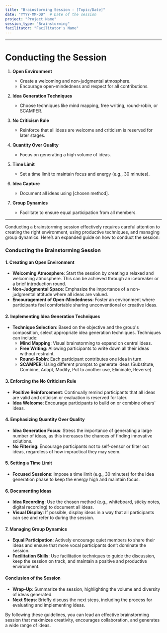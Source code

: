 ```yaml
---
title: "Brainstorming Session - [Topic/Date]"
date: "YYYY-MM-DD"  # Date of the session
project: "Project Name"
session_type: "Brainstorming"
facilitator: "Facilitator's Name"
---
```

---
# Conducting the Session

1. **Open Environment**
   - Create a welcoming and non-judgmental atmosphere.
   - Encourage open-mindedness and respect for all contributions.

2. **Idea Generation Techniques**
   - Choose techniques like mind mapping, free writing, round-robin, or SCAMPER.

3. **No Criticism Rule**
   - Reinforce that all ideas are welcome and criticism is reserved for later stages.

4. **Quantity Over Quality**
   - Focus on generating a high volume of ideas.

5. **Time Limit**
   - Set a time limit to maintain focus and energy (e.g., 30 minutes).

6. **Idea Capture**
   - Document all ideas using [chosen method].

7. **Group Dynamics**
   - Facilitate to ensure equal participation from all members.

---
Conducting a brainstorming session effectively requires careful attention to creating the right environment, using productive techniques, and managing group dynamics. Here’s an expanded guide on how to conduct the session:

### Conducting the Brainstorming Session

#### 1. Creating an Open Environment
- **Welcoming Atmosphere**: Start the session by creating a relaxed and welcoming atmosphere. This can be achieved through an icebreaker or a brief introduction round.
- **Non-Judgmental Space**: Emphasize the importance of a non-judgmental attitude where all ideas are valued.
- **Encouragement of Open-Mindedness**: Foster an environment where participants feel comfortable sharing unconventional or creative ideas.

#### 2. Implementing Idea Generation Techniques
- **Technique Selection**: Based on the objective and the group's composition, select appropriate idea generation techniques. Techniques can include:
  - **Mind Mapping**: Visual brainstorming to expand on central ideas.
  - **Free Writing**: Allowing participants to write down all their ideas without restraint.
  - **Round-Robin**: Each participant contributes one idea in turn.
  - **SCAMPER**: Using different prompts to generate ideas (Substitute, Combine, Adapt, Modify, Put to another use, Eliminate, Reverse).

#### 3. Enforcing the No Criticism Rule
- **Positive Reinforcement**: Continually remind participants that all ideas are valid and criticism or evaluation is reserved for later.
- **Idea Welcome**: Encourage participants to build on or combine others' ideas.

#### 4. Emphasizing Quantity Over Quality
- **Idea Generation Focus**: Stress the importance of generating a large number of ideas, as this increases the chances of finding innovative solutions.
- **No Filtering**: Encourage participants not to self-censor or filter out ideas, regardless of how impractical they may seem.

#### 5. Setting a Time Limit
- **Focused Sessions**: Impose a time limit (e.g., 30 minutes) for the idea generation phase to keep the energy high and maintain focus.

#### 6. Documenting Ideas
- **Idea Recording**: Use the chosen method (e.g., whiteboard, sticky notes, digital recording) to document all ideas.
- **Visual Display**: If possible, display ideas in a way that all participants can see and refer to during the session.

#### 7. Managing Group Dynamics
- **Equal Participation**: Actively encourage quiet members to share their ideas and ensure that more vocal participants don’t dominate the session.
- **Facilitation Skills**: Use facilitation techniques to guide the discussion, keep the session on track, and maintain a positive and productive environment.

#### Conclusion of the Session
- **Wrap-Up**: Summarize the session, highlighting the volume and diversity of ideas generated.
- **Next Steps**: Briefly discuss the next steps, including the process for evaluating and implementing ideas.

By following these guidelines, you can lead an effective brainstorming session that maximizes creativity, encourages collaboration, and generates a wide range of ideas.
